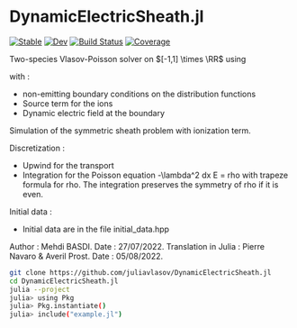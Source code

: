 # DynamicElectricSheath.jl

[![Stable](https://img.shields.io/badge/docs-stable-blue.svg)](https://JuliaVlasov.github.io/DynamicElectricSheath.jl/stable/)
[![Dev](https://img.shields.io/badge/docs-dev-blue.svg)](https://JuliaVlasov.github.io/DynamicElectricSheath.jl/dev/)
[![Build Status](https://github.com/JuliaVlasov/DynamicElectricSheath.jl/actions/workflows/CI.yml/badge.svg?branch=main)](https://github.com/JuliaVlasov/DynamicElectricSheath.jl/actions/workflows/CI.yml?query=branch%3Amain)
[![Coverage](https://codecov.io/gh/JuliaVlasov/DynamicElectricSheath.jl/branch/main/graph/badge.svg)](https://codecov.io/gh/JuliaVlasov/DynamicElectricSheath.jl)

Two-species Vlasov-Poisson solver on $[-1,1] \times \RR$ using
 
 with :
 - non-emitting boundary conditions on the distribution functions
 - Source term for the ions
 - Dynamic electric field at the boundary
 
 
 Simulation of the symmetric sheath problem with ionization term.
 
 Discretization :
 - Upwind for the transport
 - Integration for the Poisson equation -\\lambda^2 dx E = rho with trapeze formula for rho.  The integration  preserves the symmetry of rho if it is even.
 
 
 Initial data :
 
 - Initial data are in the file initial_data.hpp
 
 Author : Mehdi BASDI. 
 Date : 27/07/2022.
 Translation in Julia : Pierre Navaro & Averil Prost.
 Date : 05/08/2022.

```bash
git clone https://github.com/juliavlasov/DynamicElectricSheath.jl
cd DynamicElectricSheath.jl
julia --project
julia> using Pkg
julia> Pkg.instantiate()
julia> include("example.jl")
```
